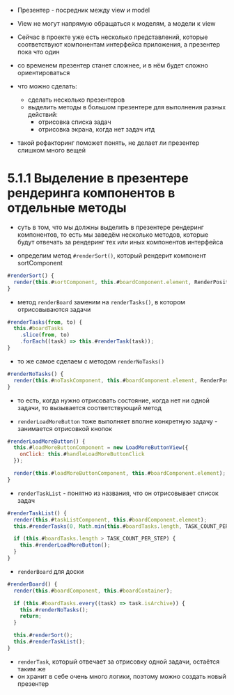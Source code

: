 - Презентер - посредник между view и model

- View не могут напрямую обращаться к моделям, а модели к view

- Сейчас в проекте уже есть несколько представлений, которые соответствуют компонентам интерфейса приложения, а презентер пока что один

- со временем презентер станет сложнее, и в нём будет сложно ориентироваться

- что можно сделать:

  - сделать несколько презентеров
  - выделить методы в большом презентере для выполнения разных действий:
    - отрисовка списка задач
    - отрисовка экрана, когда нет задач итд

- такой рефакторинг поможет понять, не делает ли презентер слишком много вещей

# 5.1.1 Выделение в презентере рендеринга компонентов в отдельные методы

- суть в том, что мы должны выделить в презентере рендеринг компонентов, то есть мы заведём несколько методов, которые будут отвечать за рендеринг тех или иных компонентов интерфейса

- определим метод `#renderSort()`, который рендерит компонент sortComponent

```js
#renderSort() {
  render(this.#sortComponent, this.#boardComponent.element, RenderPosition.AFTERBEGIN);
}
```

- метод `renderBoard` заменим на `renderTasks()`, в котором отрисовываются задачи

```js
#renderTasks(from, to) {
  this.#boardTasks
    .slice(from, to)
    .forEach((task) => this.#renderTask(task));
}
```

- то же самое сделаем с методом `renderNoTasks()`

```js
#renderNoTasks() {
  render(this.#noTaskComponent, this.#boardComponent.element, RenderPosition.AFTERBEGIN);
}
```

- то есть, когда нужно отрисовать состояние, когда нет ни одной задачи, то вызывается соответствующий метод

- `renderLoadMoreButton` тоже выполняет вполне конкретную задачу - занимается отрисовкой кнопок

```js
#renderLoadMoreButton() {
  this.#loadMoreButtonComponent = new LoadMoreButtonView({
    onClick: this.#handleLoadMoreButtonClick
  });

  render(this.#loadMoreButtonComponent, this.#boardComponent.element);
}
```

- `renderTaskList` - понятно из названия, что он отрисовывает список задач

```js
#renderTaskList() {
  render(this.#taskListComponent, this.#boardComponent.element);
  this.#renderTasks(0, Math.min(this.#boardTasks.length, TASK_COUNT_PER_STEP));

  if (this.#boardTasks.length > TASK_COUNT_PER_STEP) {
    this.#renderLoadMoreButton();
  }
}
```

- `renderBoard` для доски

```js
#renderBoard() {
  render(this.#boardComponent, this.#boardContainer);

  if (this.#boardTasks.every((task) => task.isArchive)) {
    this.#renderNoTasks();
    return;
  }

  this.#renderSort();
  this.#renderTaskList();
}
```

- `renderTask`, который отвечает за отрисовку одной задачи, остаётся таким же
- он хранит в себе очень много логики, поэтому можно создать новый презентер